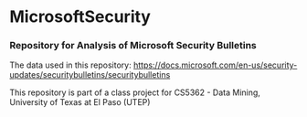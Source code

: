 # MicrosoftSecurity
### Repository for Analysis of Microsoft Security Bulletins

The data used in this repository: https://docs.microsoft.com/en-us/security-updates/securitybulletins/securitybulletins

This repository is part of a class project for CS5362 - Data Mining, University of Texas at El Paso (UTEP)
